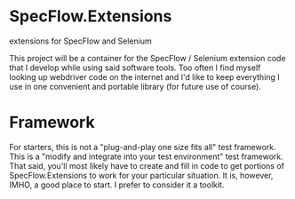 # SpecFlow.Extensions
extensions for SpecFlow and Selenium

This project will be a container for the SpecFlow / Selenium extension code that I develop while
using said software tools. Too often I find myself looking up webdriver code on the internet and I'd
like to keep everything I use in one convenient and portable library (for future use of course).

# Framework

For starters, this is not a "plug-and-play one size fits all" test framework. This is a "modify and 
integrate into your test environment" test framework. That said, you'll most likely have to create
and fill in code to get portions of SpecFlow.Extensions to work for your particular situation. It is,
however, IMHO, a good place to start. I prefer to consider it a toolkit.
